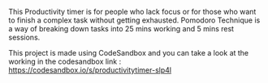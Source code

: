 This Productivity timer is for people who lack focus or for those who want to finish a complex task without getting exhausted. Pomodoro Technique is a way of breaking down tasks into 25 mins working and 5 mins rest sessions.


This project is made using CodeSandbox and you can take a look at the working in the codesandbox link : https://codesandbox.io/s/productivitytimer-slp4l